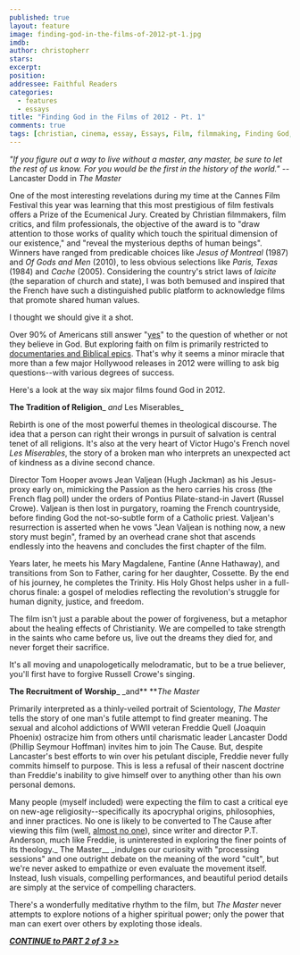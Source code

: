 ```yaml
---
published: true
layout: feature
image: finding-god-in-the-films-of-2012-pt-1.jpg
imdb: 
author: christopherr
stars: 
excerpt: 
position: 
addressee: Faithful Readers
categories:
  - features
  - essays
title: "Finding God in the Films of 2012 - Pt. 1"
comments: true
tags: [christian, cinema, essay, Essays, Film, filmmaking, Finding God, God, jewish, Lord, religion, religious, worship]
---
```

_"If you figure out a way to live without a master, any master, be sure to let the rest of us know. For you would be the first in the history of the world."_ -- Lancaster Dodd in _The Master_

One of the most interesting revelations during my time at the Cannes Film Festival this year was learning that this most prestigious of film festivals offers a Prize of the Ecumenical Jury. Created by Christian filmmakers, film critics, and film professionals, the objective of the award is to "draw attention to those works of quality which touch the spiritual dimension of our existence," and "reveal the mysterious depths of human beings". Winners have ranged from predicable choices like _Jesus of Montreal_ (1987) and _Of Gods and Men_ (2010), to less obvious selections like _Paris, Texas_ (1984) and _Cache_ (2005). Considering the country's strict laws of _laicite_ (the separation of church and state), I was both bemused and inspired that the French have such a distinguished public platform to acknowledge films that promote shared human values.

I thought we should give it a shot.

Over 90% of Americans still answer "[yes][1]" to the question of whether or not they believe in God. But exploring faith on film is primarily restricted to [documentaries and Biblical epics][2]. That's why it seems a minor miracle that more than a few major Hollywood releases in 2012 were willing to ask big questions--with various degrees of success.

   [1]: http://www.gallup.com/poll/147887/Americans-Continue-Believe-God.aspx
   [2]: http://www.rottentomatoes.com/top/bestofrt/top_100_faith__spirituality_movies/?category=19

Here's a look at the way six major films found God in 2012.

**The Tradition of Religion**_ _and_ Les Miserables_

Rebirth is one of the most powerful themes in theological discourse. The idea that a person can right their wrongs in pursuit of salvation is central tenet of all religions. It's also at the very heart of Victor Hugo's French novel _Les Miserables_, the story of a broken man who interprets an unexpected act of kindness as a divine second chance.

Director Tom Hooper avows Jean Valjean (Hugh Jackman) as his Jesus-proxy early on, mimicking the Passion as the hero carries his cross (the French flag poll) under the orders of Pontius Pilate-stand-in Javert (Russel Crowe). Valjean is then lost in purgatory, roaming the French countryside, before finding God the not-so-subtle form of a Catholic priest. Valjean's resurrection is asserted when he vows "Jean Valjean is nothing now, a new story must begin", framed by an overhead crane shot that ascends endlessly into the heavens and concludes the first chapter of the film.

Years later, he meets his Mary Magdalene, Fantine (Anne Hathaway), and transitions from Son to Father, caring for her daughter, Cossette. By the end of his journey, he completes the Trinity. His Holy Ghost helps usher in a full-chorus finale: a gospel of melodies reflecting the revolution's struggle for human dignity, justice, and freedom.

The film isn't just a parable about the power of forgiveness, but a metaphor about the healing effects of Christianity. We are compelled to take strength in the saints who came before us, live out the dreams they died for, and never forget their sacrifice.

It's all moving and unapologetically melodramatic, but to be a true believer, you'll first have to forgive Russell Crowe's singing.

 

**The Recruitment of Worship**_ _and** **_The Master_


Primarily interpreted as a thinly-veiled portrait of Scientology, _The Master_ tells the story of one man's futile attempt to find greater meaning. The sexual and alcohol addictions of WWII veteran Freddie Quell (Joaquin Phoenix) ostracize him from others until charismatic leader Lancaster Dodd (Phillip Seymour Hoffman) invites him to join The Cause. But, despite Lancaster's best efforts to win over his petulant disciple, Freddie never fully commits himself to purpose. This is less a refusal of their nascent doctrine than Freddie's inability to give himself over to anything other than his own personal demons.

Many people (myself included) were expecting the film to cast a critical eye on new-age religiosity--specifically its apocryphal origins, philosophies, and inner practices. No one is likely to be converted to The Cause after viewing this film (well, [almost no one][5]), since writer and director P.T. Anderson, much like Freddie, is uninterested in exploring the finer points of its theology._ The Master__ _indulges our curiosity with "processing sessions" and one outright debate on the meaning of the word "cult", but we're never asked to empathize or even evaluate the movement itself. Instead, lush visuals, compelling performances, and beautiful period details are simply at the service of compelling characters.

   [5]: /content/2012/10/9/the-master.html

There's a wonderfully meditative rhythm to the film, but _The Master_ never attempts to explore notions of a higher spiritual power; only the power that man can exert over others by exploting those ideals.

[***CONTINUE to PART 2 of 3 >>***][6]

   [6]: /content/2013/2/18/finding-god-in-the-films-of-2012-pt2.html
